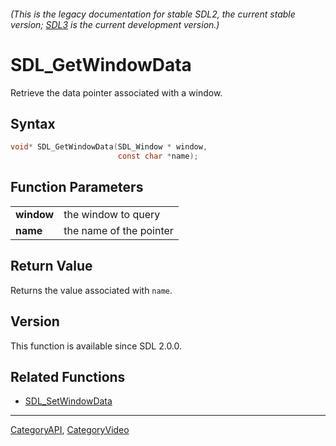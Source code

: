 ###### (This is the legacy documentation for stable SDL2, the current stable version; [SDL3](https://wiki.libsdl.org/SDL3/) is the current development version.)
# SDL_GetWindowData

Retrieve the data pointer associated with a window.

## Syntax

```c
void* SDL_GetWindowData(SDL_Window * window,
                        const char *name);

```

## Function Parameters

|                |                         |
| -------------- | ----------------------- |
| **window**     | the window to query     |
| **name**       | the name of the pointer |

## Return Value

Returns the value associated with `name`.

## Version

This function is available since SDL 2.0.0.

## Related Functions

* [SDL_SetWindowData](SDL_SetWindowData)

----
[CategoryAPI](CategoryAPI), [CategoryVideo](CategoryVideo)

